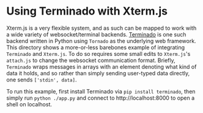 Using Terminado with Xterm.js
=============================

Xterm.js is a very flexible system, and as such can be mapped to work with a wide variety of websocket/terminal backends.  [Terminado](https://github.com/takluyver/terminado) is one such backend written in Python using `Tornado` as the underlying web framework.  This directory shows a more-or-less barebones example of integrating `Terminado` and `Xterm.js`.  To do so requires some small edits to `Xterm.js`'s `attach.js` to change the websocket communication format.  Briefly, `Terminado` wraps messages in arrays with an element denoting what kind of data it holds, and so rather than simply sending user-typed data directly, one sends `['stdin', data]`.

To run this example, first install Terminado via `pip install terminado`, then simply run `python ./app.py` and connect to http://localhost:8000 to open a shell on localhost.
